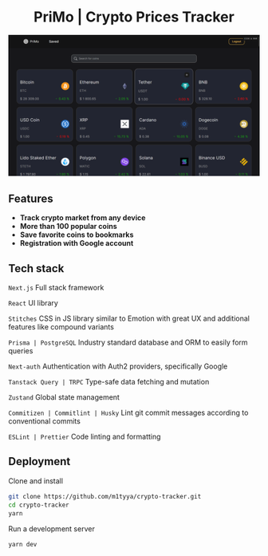 <h1 align='center'>PriMo | Crypto Prices Tracker</h1>

![App main page](./public/app.png)

## Features

- **Track crypto market from any device**
- **More than 100 popular coins**
- **Save favorite coins to bookmarks**
- **Registration with Google account**


## Tech stack

`Next.js`
Full stack framework

`React`
UI library

`Stitches`
CSS in JS library similar to Emotion with great UX and additional features like compound variants

`Prisma | PostgreSQL`
Industry standard database and ORM to easily form queries

`Next-auth`
Authentication with Auth2 providers, specifically Google

`Tanstack Query | TRPC`
Type-safe data fetching and mutation

`Zustand`
Global state management

`Commitizen | Commitlint | Husky`
Lint git commit messages according to conventional commits

`ESLint | Prettier`
Code linting and formatting

## Deployment

Clone and install
```bash
git clone https://github.com/m1tyya/crypto-tracker.git
cd crypto-tracker
yarn
```

Run a development server
```bash
yarn dev
```
